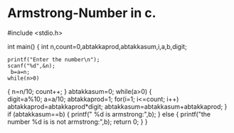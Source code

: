 # Armstrong-Number in c.
#include <stdio.h>

int main()
{   int n,count=0,abtakkaprod,abtakkasum,i,a,b,digit;
   
    printf("Enter the number\n");
    scanf("%d",&n);
     b=a=n;
    while(n>0)
   { 
       n=n/10;
       count++;
   }
   abtakkasum=0;
   while(a>0)
   {    
       digit=a%10;
       a=a/10;
       abtakkaprod=1;
       for(i=1; i<=count; i++)
       abtakkaprod=abtakkaprod*digit;
       abtakkasum=abtakkasum+abtakkaprod;
   }
   if (abtakkasum==b)
   {
       printf(" %d is armstrong:",b);
   }
   else
   {
       printf("the number %d is is not armstrong:",b);
       return 0;
   }
}
